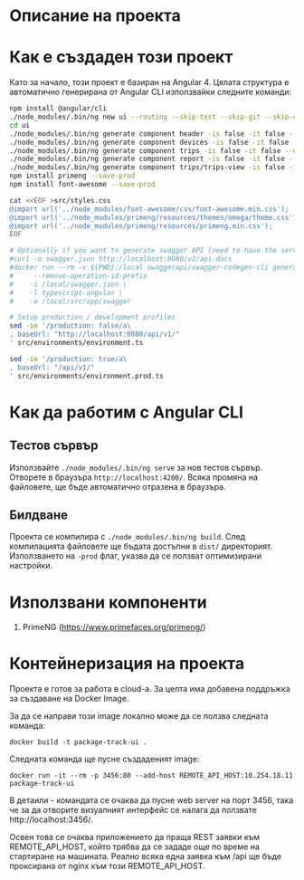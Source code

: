 # Описание на проекта

# Как е създаден този проект

Като за начало, този проект е базиран на Angular 4. Цялата структура е
автоматично генерирана от Angular CLI използвайки следните команди:

```sh
npm install @angular/cli
./node_modules/.bin/ng new ui --routing --skip-test --skip-git --skip-commit --minimal
cd ui
./node_modules/.bin/ng generate component header -is false -it false --export
./node_modules/.bin/ng generate component devices -is false -it false --export
./node_modules/.bin/ng generate component trips -is false -it false --export
./node_modules/.bin/ng generate component report -is false -it false --export
./node_modules/.bin/ng generate component trips/trips-view -is false -it false -flat --export
npm install primeng --save-prod
npm install font-awesome --save-prod

cat <<EOF >src/styles.css
@import url('../node_modules/font-awesome/css/font-awesome.min.css');
@import url('../node_modules/primeng/resources/themes/omega/theme.css');
@import url('../node_modules/primeng/resources/primeng.min.css');
EOF

# Optionally if you want to generate swagger API (need to have the server running)
#curl -o swagger.json http://localhost:8080/v2/api-docs
#docker run --rm -v ${PWD}:/local swaggerapi/swagger-codegen-cli generate \
#     --remove-operation-id-prefix
#    -i /local/swagger.json \
#    -l typescript-angular \
#    -o /local/src/app/swagger

# Setup production / development profiles
sed -ie '/production: false/a\
, baseUrl: "http://localhost:8080/api/v1/"
' src/environments/environment.ts

sed -ie '/production: true/a\
, baseUrl: "/api/v1/"
' src/environments/environment.prod.ts

```

# Как да работим с Angular CLI

## Тестов сървър

Използвайте `./node_modules/.bin/ng serve` за нов тестов сървър. Отворете в браузъра `http://localhost:4200/`. Всяка промяна на файловете, ще бъде автоматично отразена в браузъра.

## Билдване

Проекта се компилира с `./node_modules/.bin/ng build`. След компилацията файловете ще бъдата достъпни в `dist/` директорият. Използването на  `-prod` флаг, указва да се ползват оптимизирани настройки.


# Използвани компоненти

1. PrimeNG (https://www.primefaces.org/primeng/)

# Контейнеризация на проекта
Проекта е готов за работа в cloud-a. За целта има добавена поддръжка за създаване на Docker Image.

За да се направи този image локално може да се ползва следната команда:

```
docker build -t package-track-ui .
```

Следната команда ще пусне създаденият image:

```
docker run -it --rm -p 3456:80 --add-host REMOTE_API_HOST:10.254.18.11 package-track-ui
```

В детаили - командата се очаква да пусне web server на порт 3456, така че за да отворите визуалният интерфейс се налага да ползвате http://localhost:3456/.

Освен това се очаква приложението да праща REST заявки към REMOTE_API_HOST, който трябва да се зададе още по време на стартиране на машината. Реално всяка една заявка към /api ще бъде проксирана от nginx към този REMOTE_API_HOST.
